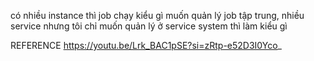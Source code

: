 có nhiều instance thì job chạy kiểu gì
muốn quản lý job tập trung, nhiều service nhưng tôi chỉ muốn quản lý ở service system thì làm kiểu gì


REFERENCE
https://youtu.be/Lrk_BAC1pSE?si=zRtp-e52D3I0Yco_